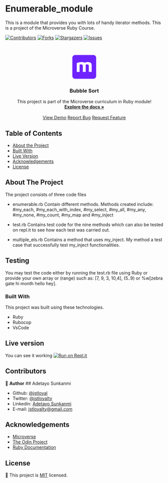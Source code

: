 # Enumerable_module

This is a module that provides you with lots of handy iterator methods.
This is a project of the Microverse Ruby Course.

<!--
*** Thanks for checking out this README Template. If you have a suggestion that would
*** make this better, please fork the repo and create a pull request or simply open
*** an issue with the tag "enhancement".
*** Thanks again! Now go create something AMAZING! :D
-->

<!-- PROJECT SHIELDS -->
<!--
*** I'm using markdown "reference style" links for readability.
*** Reference links are enclosed in brackets [ ] instead of parentheses ( ).
*** See the bottom of this document for the declaration of the reference variables
*** for contributors-url, forks-url, etc. This is an optional, concise syntax you may use.
*** https://www.markdownguide.org/basic-syntax/#reference-style-links
-->

[![Contributors][contributors-shield]][contributors-url]
[![Forks][forks-shield]][forks-url]
[![Stargazers][stars-shield]][stars-url]
[![Issues][issues-shield]][issues-url]

<!-- PROJECT LOGO -->
<br />
<p align="center">
  <a href="https://github.com/jstloyal/Enumerable_module">
    <img src="images/microverse.png" alt="Microverse Logo" width="80" height="80">
  </a>
  
  <h3 align="center">Bubble Sort</h3>
  
  <p align="center">
    This project is part of the Microverse curriculum in Ruby module!
    <br />
    <a href="https://github.com/jstloyal/Bubble_sort"><strong>Explore the docs »</strong></a>
    <br />
    <br />
    <a href="">View Demo</a>
    <a href="https://github.com/jstloyal/Enumerable_module/issues">Report Bug</a>
    <a href="https://github.com/jstloyal/Enumerable_module/issues">Request Feature</a>
  </p>
</p>

<!-- TABLE OF CONTENTS -->

## Table of Contents

- [About the Project](#about-the-project)
- [Built With](#built-with)
- [Live Version](#live-version)
- [Acknowledgements](#acknowledgements)
- [License](#license)

<!-- ABOUT THE PROJECT -->

## About The Project

The project consists of three code files

- enumerable.rb
  Contain different methods.
  Methods created include: #my_each, #my_each_with_index, #my_select, #my_all, #my_any, #my_none, #my_count, #my_map and #my_inject

- test.rb
  Contains test code for the nine methods which can also be tested on repl.it to see how each test was carried out.

- multiple_els.rb
  Contains a method that uses my_inject. My method a test case that successfully test my_inject functionalities.

<!-- ABOUT THE PROJECT -->

## Testing

You may test the code either by running the test.rb file using Ruby or provide your own array or (range) such as:
[7, 9, 3, 10,4], (5..9) or %w[zebra gate hi month hello hey].

### Built With

This project was built using these technologies.

- Ruby
- Rubocop
- VsCode

<!-- LIVE VERSION -->

## Live version

You can see it working [![Run on Repl.it](https://repl.it/badge/github/jstloyal/Enumerablemodule)](https://repl.it/@jstloyalty/Enumerablemodule)

<!-- CONTACT -->

## Contributors

:bust_in_silhouette: **Author**
​## Adetayo Sunkanmi

- Github: [@jstloyal](https://github.com/jstloyal)
- Twitter: [@jstloyalty](https://twitter.com/jstloyalty)
- Linkedin: [Adetayo Sunkanmi](https://www.linkedin.com/in/jstloyalty)
- E-mail: jstloyalty@gmail.com

<!-- ACKNOWLEDGEMENTS -->

## Acknowledgements

- [Microverse](https://www.microverse.org/)
- [The Odin Project](https://www.theodinproject.com/)
- [Ruby Documentation](https://www.ruby-lang.org/en/documentation/)

<!-- MARKDOWN LINKS & IMAGES -->
<!-- https://www.markdownguide.org/basic-syntax/#reference-style-links -->

[contributors-shield]: https://img.shields.io/github/contributors/jstloyal/Enumerable_module.svg?style=flat-square
[contributors-url]: https://github.com/jstloyal/Enumerable_module/graphs/contributors
[forks-shield]: https://img.shields.io/github/forks/jstloyal/Enumerable_module.svg?style=flat-square
[forks-url]: https://github.com/jstloyal/Enumerable_module/network/members
[stars-shield]: https://img.shields.io/github/stars/jstloyal/Enumerable_module.svg?style=flat-square
[stars-url]: https://github.com/jstloyal/Enumerable_module/stargazers
[issues-shield]: https://img.shields.io/github/issues/jstloyal/Enumerable_module.svg?style=flat-square
[issues-url]: https://github.com/jstloyal/Enumerable_module/issues

<!-- LICENSE -->

## License

📝
This project is [MIT](https://opensource.org/licenses/MIT) licensed.
